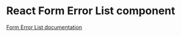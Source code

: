 <!-- @license CC0-1.0 -->

# React Form Error List component

[Form Error List documentation](../../../css/src/components/form-error-list/README.md)

